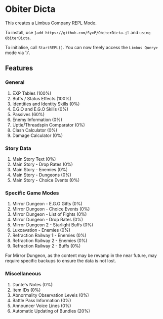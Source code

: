 # Obiter Dicta

This creates a Limbus Company REPL Mode.
 
To install, use `]add https://github.com/SyxP/ObiterDicta.jl` and `using ObiterDicta`.

To initialise, call `StartREPL()`. You can now freely access the `Limbus Query>` mode via ')'.

## Features

### General

1. EXP Tables (100%)
2. Buffs / Status Effects (100%)
3. Identities and Identity Skills (0%)
4. E.G.O and E.G.O Skills (0%)
5. Passives (60%)
6. Enemy Information (0%)
7. Uptie/Threadspin Comparator (0%)
8. Clash Calculator (0%)
9. Damage Calculator (0%)

### Story Data 

1. Main Story Text (0%)
2. Main Story - Drop Rates (0%)
3. Main Story - Enemies (0%)
4. Main Story - Dungeons (0%)
5. Main Story - Choice Events (0%)

### Specific Game Modes

1. Mirror Dungeon - E.G.O Gifts (0%)
2. Mirror Dungeon - Choice Events (0%)
3. Mirror Dungeon - List of Fights (0%)
4. Mirror Dungeon - Drop Rates (0%)
5. Mirror Dungeon 2 - Starlight Buffs (0%)
6. Luxcavation - Enemies (0%)
7. Refraction Railway 1 - Enemies (0%)
8. Refraction Railway 2 - Enemies (0%)
9. Refraction Railway 2 - Buffs (0%)

For Mirror Dungeon, as the content may be revamp in the near future, may require specific backups to ensure the data is not lost.

### Miscellaneous

1. Dante's Notes (0%)
2. Item IDs (0%)
3. Abnormality Observation Levels (0%)
4. Battle Pass Information (0%)
5. Announcer Voice Lines (0%)
6. Automatic Updating of Bundles (20%)
